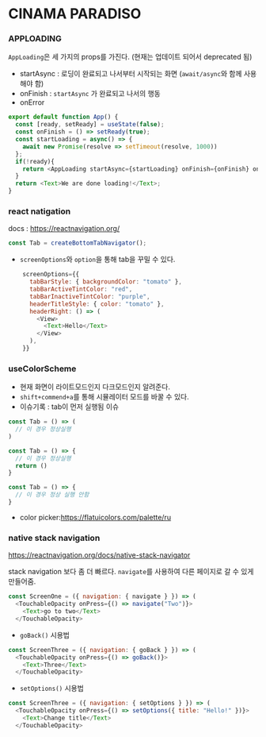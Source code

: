 # CINAMA PARADISO

### APPLOADING
`AppLoading`은 세 가지의 props를 가진다. (현재는 업데이트 되어서 deprecated 됨)
- startAsync : 로딩이 완료되고 나서부터 시작되는 화면 (`await/async`와 함께 사용해야 함)
- onFinish : `startAsync` 가 완료되고 나서의 행동
- onError

```javascript
export default function App() {
  const [ready, setReady] = useState(false);
  const onFinish = () => setReady(true);
  const startLoading = async() => {
    await new Promise(resolve => setTimeout(resolve, 1000))
  };
  if(!ready){
    return <AppLoading startAsync={startLoading} onFinish={onFinish} onError={console.error}/>;
  }
  return <Text>We are done loading!</Text>;
}

```

### react natigation
docs : https://reactnavigation.org/

```javascript
const Tab = createBottomTabNavigator();
```

- `screenOptions`와 `option`을 통해 tab을 꾸밀 수 있다.

```javascript
    screenOptions={{
      tabBarStyle: { backgroundColor: "tomato" },
      tabBarActiveTintColor: "red",
      tabBarInactiveTintColor: "purple",
      headerTitleStyle: { color: "tomato" },
      headerRight: () => (
        <View>
          <Text>Hello</Text>
        </View>
      ),
    }}
```

### useColorScheme
- 현재 화면이 라이트모드인지 다크모드인지 알려준다.
- `shift+commend+a`를 통해 시뮬레이터 모드를 바꿀 수 있다.
- 이슈기록 : tab이 먼저 실행됨 이슈
```javascript
const Tab = () => (
  // 이 경우 정상실행
)

const Tab = () => {
  // 이 경우 정상실행
  return ()
}

const Tab = () => {
  // 이 경우 정상 실행 안함
}

```

- color picker:https://flatuicolors.com/palette/ru

### native stack navigation
https://reactnavigation.org/docs/native-stack-navigator

stack navigation 보다 좀 더 빠르다.
`navigate`를 사용하여 다른 페이지로 갈 수 있게 만들어줌.

```javascript
const ScreenOne = ({ navigation: { navigate } }) => (
  <TouchableOpacity onPress={() => navigate("Two")}>
    <Text>go to two</Text>
  </TouchableOpacity>
```

* `goBack()` 시용법
```javascript
const ScreenThree = ({ navigation: { goBack } }) => (
  <TouchableOpacity onPress={() => goBack()}>
    <Text>Three</Text>
  </TouchableOpacity>
```
* `setOptions()` 시용법
```javascript
const ScreenThree = ({ navigation: { setOptions } }) => (
  <TouchableOpacity onPress={() => setOptions({ title: "Hello!" })}>
    <Text>Change title</Text>
  </TouchableOpacity>
```